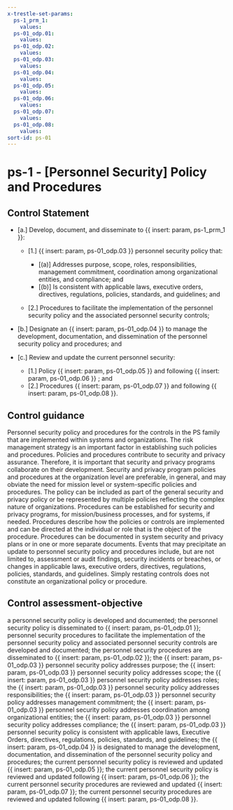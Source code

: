 ```yaml
---
x-trestle-set-params:
  ps-1_prm_1:
    values:
  ps-01_odp.01:
    values:
  ps-01_odp.02:
    values:
  ps-01_odp.03:
    values:
  ps-01_odp.04:
    values:
  ps-01_odp.05:
    values:
  ps-01_odp.06:
    values:
  ps-01_odp.07:
    values:
  ps-01_odp.08:
    values:
sort-id: ps-01
---
```


# ps-1 - \[Personnel Security\] Policy and Procedures

## Control Statement

- \[a.\] Develop, document, and disseminate to {{ insert: param, ps-1_prm_1 }}:

  - \[1.\] {{ insert: param, ps-01_odp.03 }} personnel security policy that:

    - \[(a)\] Addresses purpose, scope, roles, responsibilities, management commitment, coordination among organizational entities, and compliance; and
    - \[(b)\] Is consistent with applicable laws, executive orders, directives, regulations, policies, standards, and guidelines; and

  - \[2.\] Procedures to facilitate the implementation of the personnel security policy and the associated personnel security controls;

- \[b.\] Designate an {{ insert: param, ps-01_odp.04 }} to manage the development, documentation, and dissemination of the personnel security policy and procedures; and

- \[c.\] Review and update the current personnel security:

  - \[1.\] Policy {{ insert: param, ps-01_odp.05 }} and following {{ insert: param, ps-01_odp.06 }} ; and
  - \[2.\] Procedures {{ insert: param, ps-01_odp.07 }} and following {{ insert: param, ps-01_odp.08 }}.

## Control guidance

Personnel security policy and procedures for the controls in the PS family that are implemented within systems and organizations. The risk management strategy is an important factor in establishing such policies and procedures. Policies and procedures contribute to security and privacy assurance. Therefore, it is important that security and privacy programs collaborate on their development. Security and privacy program policies and procedures at the organization level are preferable, in general, and may obviate the need for mission level or system-specific policies and procedures. The policy can be included as part of the general security and privacy policy or be represented by multiple policies reflecting the complex nature of organizations. Procedures can be established for security and privacy programs, for mission/business processes, and for systems, if needed. Procedures describe how the policies or controls are implemented and can be directed at the individual or role that is the object of the procedure. Procedures can be documented in system security and privacy plans or in one or more separate documents. Events that may precipitate an update to personnel security policy and procedures include, but are not limited to, assessment or audit findings, security incidents or breaches, or changes in applicable laws, executive orders, directives, regulations, policies, standards, and guidelines. Simply restating controls does not constitute an organizational policy or procedure.

## Control assessment-objective

a personnel security policy is developed and documented;
the personnel security policy is disseminated to {{ insert: param, ps-01_odp.01 }};
personnel security procedures to facilitate the implementation of the personnel security policy and associated personnel security controls are developed and documented;
the personnel security procedures are disseminated to {{ insert: param, ps-01_odp.02 }};
the {{ insert: param, ps-01_odp.03 }} personnel security policy addresses purpose;
the {{ insert: param, ps-01_odp.03 }} personnel security policy addresses scope;
the {{ insert: param, ps-01_odp.03 }} personnel security policy addresses roles;
the {{ insert: param, ps-01_odp.03 }} personnel security policy addresses responsibilities;
the {{ insert: param, ps-01_odp.03 }} personnel security policy addresses management commitment;
the {{ insert: param, ps-01_odp.03 }} personnel security policy addresses coordination among organizational entities;
the {{ insert: param, ps-01_odp.03 }} personnel security policy addresses compliance;
the {{ insert: param, ps-01_odp.03 }} personnel security policy is consistent with applicable laws, Executive Orders, directives, regulations, policies, standards, and guidelines;
the {{ insert: param, ps-01_odp.04 }} is designated to manage the development, documentation, and dissemination of the personnel security policy and procedures;
the current personnel security policy is reviewed and updated {{ insert: param, ps-01_odp.05 }};
the current personnel security policy is reviewed and updated following {{ insert: param, ps-01_odp.06 }};
the current personnel security procedures are reviewed and updated {{ insert: param, ps-01_odp.07 }};
the current personnel security procedures are reviewed and updated following {{ insert: param, ps-01_odp.08 }}.
